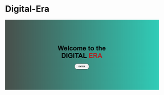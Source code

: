 # Digital-Era
![image alt](https://github.com/karimmohdrafi/Digital-Era/blob/829629268120ad5e7dac6e69c9a3e8ac9848c264/Era-FIRST.png)
